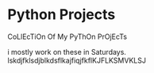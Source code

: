 # Python Projects
CoLlEcTiOn Of My PyThOn PrOjEcTs

i mostly work on these in Saturdays. lskdjfklsdjblkdsflkajfiqjfkflKJFLKSMVKLSJ

